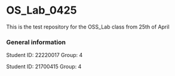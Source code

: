 # OS_Lab_0425

This is the test repository for the OSS_Lab class from 25th of April

### General information

Student ID: 22220017
Group: 4

Student ID: 21700415
Group: 4
